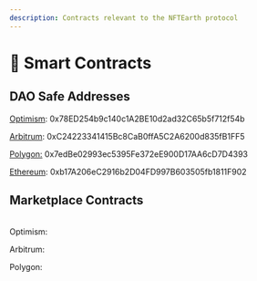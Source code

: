 ```yaml
---
description: Contracts relevant to the NFTEarth protocol
---
```


# 📜 Smart Contracts

## DAO Safe Addresses

[Optimism](https://optimistic.etherscan.io/address/0x78ED254b9c140c1A2BE10d2ad32C65b5f712f54b): 0x78ED254b9c140c1A2BE10d2ad32C65b5f712f54b

[Arbitrum](https://arbiscan.io/address/0xC24223341415Bc8CaB0ffA5C2A6200d835fB1FF5): 0xC24223341415Bc8CaB0ffA5C2A6200d835fB1FF5

[Polygon:](https://polygonscan.com/address/0x7edBe02993ec5395Fe372eE900D17AA6cD7D4393) 0x7edBe02993ec5395Fe372eE900D17AA6cD7D4393

[Ethereum](https://etherscan.io/address/0xb17A206eC2916b2D04FD997B603505fb1811F902): 0xb17A206eC2916b2D04FD997B603505fb1811F902

## Marketplace Contracts

\
Optimism:

Arbitrum:&#x20;

Polygon:

